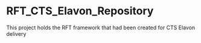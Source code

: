 # RFT_CTS_Elavon_Repository
This project holds the RFT framework that had been created for CTS Elavon delivery
